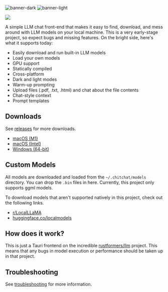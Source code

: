 ![banner-dark](https://github.com/clarkmcc/chitchat/assets/6639685/4638912f-5093-473d-8b08-39b0136052fa#gh-dark-mode-only)
![banner-light](https://github.com/clarkmcc/chitchat/assets/6639685/d61035a6-edeb-4cc3-ba37-f90be5f10a02#gh-light-mode-only)

![](https://media.githubusercontent.com/media/clarkmcc/chitchat/main/assets/demo.gif)

A simple LLM chat front-end that makes it easy to find, download, and mess around with LLM models on your local machine.
This is a very early-stage project, so expect bugs and missing features. On the bright side, here's what it supports
today:

* Easily download and run built-in LLM models
* Load your own models
* GPU support
* Statically compiled
* Cross-platform
* Dark and light modes
* Warm-up prompting
* Upload files (.pdf, .txt, .html) and chat about the file contents
* Chat-style context
* Prompt templates

## Downloads

See [releases](https://github.com/clarkmcc/chitchat/releases) for more downloads.

- [macOS (M1)](https://github.com/clarkmcc/chitchat/releases/download/v0.1.1/Chitchat_0.1.1_apple_m1.zip)
- [macOS (Intel)](https://github.com/clarkmcc/chitchat/releases/download/v0.1.1/Chitchat_0.1.1_x64.dmg)
- [Windows (64-bit)](https://github.com/clarkmcc/chitchat/releases/download/v0.1.1/Chitchat_0.1.1_x64_en-US.msi)

## Custom Models

All models are downloaded and loaded from the `~/.chitchat/models` directory. You can drop the `.bin` files in here.
Currently, this project only supports ggml models.

To download models that aren't supported natively in this project, check out the following links.

* [r/LocalLLaMA](https://www.reddit.com/r/LocalLLaMA/wiki/models/)
* [huggingface.co/localmodels](https://huggingface.co/localmodels)

## How does it work?

This is just a Tauri frontend on the incredible [rustformers/llm](https://github.com/rustformers/llm) project. This
means that any bugs in model execution or performance should be taken up in that project.

## Troubleshooting

See [troubleshooting](TROUBLESHOOTING.md) for more information.
